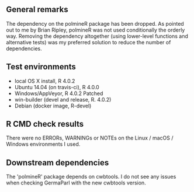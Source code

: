 ## General remarks

The dependency on the polmineR package has been dropped. As pointed out to me by Brian Ripley, polmineR was not used conditionally the orderly way. Removing the dependency altogether (using lower-level functions and alternative tests) was my preferred solution to reduce the number of dependencies.


## Test environments

* local OS X install, R 4.0.2
* Ubuntu 14.04 (on travis-ci), R 4.0.0
* Windows/AppVeyor, R 4.0.2 Patched
* win-builder (devel and release, R. 4.0.2)
* Debian (docker image, R-devel)

## R CMD check results

There were no ERRORs, WARNINGs or NOTEs on the Linux / macOS / Windows environments I used. 


## Downstream dependencies

The 'polmineR' package depends on cwbtools. I do not see any issues when checking GermaParl
with the new cwbtools version.

